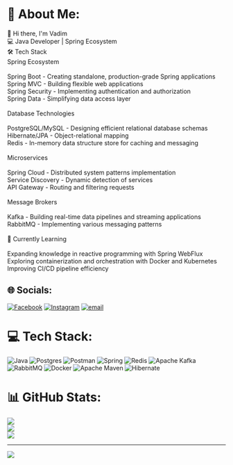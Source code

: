 # 💫 About Me:
👋 Hi there, I'm Vadim<br>💻 Java Developer | Spring Ecosystem<br>🛠️ Tech Stack<br>Spring Ecosystem<br><br>Spring Boot - Creating standalone, production-grade Spring applications<br>Spring MVC - Building flexible web applications<br>Spring Security - Implementing authentication and authorization<br>Spring Data - Simplifying data access layer<br><br>Database Technologies<br><br>PostgreSQL/MySQL - Designing efficient relational database schemas<br>Hibernate/JPA - Object-relational mapping<br>Redis - In-memory data structure store for caching and messaging<br><br>Microservices<br><br>Spring Cloud - Distributed system patterns implementation<br>Service Discovery - Dynamic detection of services<br>API Gateway - Routing and filtering requests<br><br>Message Brokers<br><br>Kafka - Building real-time data pipelines and streaming applications<br>RabbitMQ - Implementing various messaging patterns<br><br>🌱 Currently Learning<br><br>Expanding knowledge in reactive programming with Spring WebFlux<br>Exploring containerization and orchestration with Docker and Kubernetes<br>Improving CI/CD pipeline efficiency


## 🌐 Socials:
[![Facebook](https://img.shields.io/badge/Facebook-%231877F2.svg?logo=Facebook&logoColor=white)](https://facebook.com/100009226154613) [![Instagram](https://img.shields.io/badge/Instagram-%23E4405F.svg?logo=Instagram&logoColor=white)](https://instagram.com/name_lucky_lucky_) [![email](https://img.shields.io/badge/Email-D14836?logo=gmail&logoColor=white)](mailto:vadimKh17@gmail.com) 

# 💻 Tech Stack:
![Java](https://img.shields.io/badge/java-%23ED8B00.svg?style=for-the-badge&logo=openjdk&logoColor=white) ![Postgres](https://img.shields.io/badge/postgres-%23316192.svg?style=for-the-badge&logo=postgresql&logoColor=white) ![Postman](https://img.shields.io/badge/Postman-FF6C37?style=for-the-badge&logo=postman&logoColor=white) ![Spring](https://img.shields.io/badge/spring-%236DB33F.svg?style=for-the-badge&logo=spring&logoColor=white) ![Redis](https://img.shields.io/badge/redis-%23DD0031.svg?style=for-the-badge&logo=redis&logoColor=white) ![Apache Kafka](https://img.shields.io/badge/Apache%20Kafka-000?style=for-the-badge&logo=apachekafka) ![RabbitMQ](https://img.shields.io/badge/rabbitmq-FF6600?style=for-the-badge&logo=rabbitmq&logoColor=white) ![Docker](https://img.shields.io/badge/docker-%230db7ed.svg?style=for-the-badge&logo=docker&logoColor=white) ![Apache Maven](https://img.shields.io/badge/Apache%20Maven-C71A36?style=for-the-badge&logo=Apache%20Maven&logoColor=white) ![Hibernate](https://img.shields.io/badge/Hibernate-59666C?style=for-the-badge&logo=Hibernate&logoColor=white)
# 📊 GitHub Stats:
![](https://github-readme-stats.vercel.app/api?username=VadimKharovyuk&theme=shadow_blue&hide_border=false&include_all_commits=true&count_private=false)<br/>
![](https://nirzak-streak-stats.vercel.app/?user=VadimKharovyuk&theme=shadow_blue&hide_border=false)<br/>
![](https://github-readme-stats.vercel.app/api/top-langs/?username=VadimKharovyuk&theme=shadow_blue&hide_border=false&include_all_commits=true&count_private=false&layout=compact)

---
[![](https://visitcount.itsvg.in/api?id=VadimKharovyuk&icon=0&color=0)](https://visitcount.itsvg.in)

<!-- Proudly created with GPRM ( https://gprm.itsvg.in ) -->
